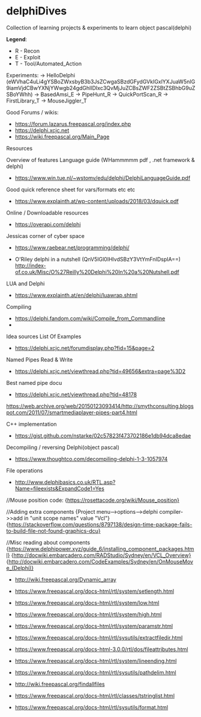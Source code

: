 # delphiDives
Collection of learning projects &amp; experiments to learn object pascal(delphi)



__Legend__:
- R - Recon
- E - Exploit
- T - Tool/Automated_Action



Experiments:
-> HelloDelphi (eWVhaC4uLi4gYSBoZWxsbyB3b3JsZCwgaSBzdGFydGVkIGxlYXJuaW5nIG9iamVjdCBwYXNjYWwgb24gdGhlIDIxc3QvMjJuZCBsZWF2ZSBtZSBhbG9uZSBoYWhh) 
-> BasedAmsi_E
-> PipeHunt_R
-> QuickPortScan_R
-> FirstLibrary_T
-> MouseJiggler_T




Good Forums / wikis:
- https://forum.lazarus.freepascal.org/index.php
- https://delphi.xcjc.net
- https://wiki.freepascal.org/Main_Page



Resources 

Overview of features 
Language guide (WHammmmm pdf , .net framework & delphi)
- https://www.win.tue.nl/~wstomv/edu/delphi/DelphiLanguageGuide.pdf

Good quick reference sheet for vars/formats etc etc
- https://www.explainth.at/wp-content/uploads/2018/03/dquick.pdf

Online / Downloadable resources
- https://overapi.com/delphi

Jessicas corner of cyber space
- https://www.raebear.net/programming/delphi/

- O'Riley delphi in a nutshell (QnV5IGl0IHlvdSBzY3VtYmFnIDspIA==)
http://index-of.co.uk/Misc/O%27Reilly%20Delphi%20In%20a%20Nutshell.pdf

LUA and Delphi
- https://www.explainth.at/en/delphi/luawrap.shtml




Compiling
- https://delphi.fandom.com/wiki/Compile_from_Commandline
- 



Idea sources
List Of Examples
- https://delphi.xcjc.net/forumdisplay.php?fid=15&page=2

Named Pipes Read & Write
- https://delphi.xcjc.net/viewthread.php?tid=49656&extra=page%3D2

Best named pipe docu 
- https://delphi.xcjc.net/viewthread.php?tid=48178

https://web.archive.org/web/20150123093414/http://smythconsulting.blogspot.com/2011/07/smartmediaplayer-pipes-part4.html


C++ implementation 
- https://gist.github.com/nstarke/02c57823f473702186e1db94dca8edae

Decompiling / reversing Delphi(object pascal)
- https://www.thoughtco.com/decompiling-delphi-1-3-1057974


File operations 
- http://www.delphibasics.co.uk/RTL.asp?Name=fileexists&ExpandCode1=Yes




//Mouse position code:
{https://rosettacode.org/wiki/Mouse_position}

//Adding extra components
{Project menu-->options-->delphi compiler->>add in "unit scope names" value "Vcl"}
{https://stackoverflow.com/questions/8797138/design-time-package-fails-to-build-file-not-found-graphics-dcu}

//Misc reading about components
{https://www.delphipower.xyz/guide_6/installing_component_packages.html}
{http://docwiki.embarcadero.com/RADStudio/Sydney/en/VCL_Overview}
{http://docwiki.embarcadero.com/CodeExamples/Sydney/en/OnMouseMove_(Delphi)}























- http://wiki.freepascal.org/Dynamic_array
- https://www.freepascal.org/docs-html/rtl/system/setlength.html
- https://www.freepascal.org/docs-html/rtl/system/low.html
- https://www.freepascal.org/docs-html/rtl/system/high.html


- https://www.freepascal.org/docs-html/rtl/system/paramstr.html
- https://www.freepascal.org/docs-html/rtl/sysutils/extractfiledir.html


- https://www.freepascal.org/docs-html-3.0.0/rtl/dos/fileattributes.html


- https://www.freepascal.org/docs-html/rtl/system/lineending.html
- https://www.freepascal.org/docs-html/rtl/sysutils/pathdelim.html


- http://wiki.freepascal.org/findallfiles
- https://www.freepascal.org/docs-html/rtl/classes/tstringlist.html
- https://www.freepascal.org/docs-html/rtl/sysutils/format.html
